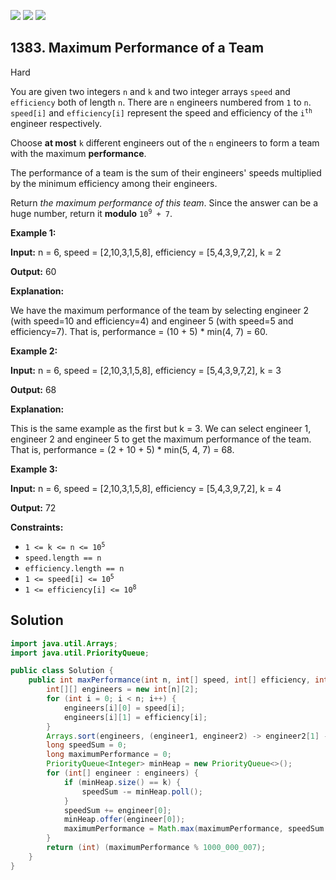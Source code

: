 [![](https://img.shields.io/github/stars/javadev/LeetCode-in-Java?label=Stars&style=flat-square)](https://github.com/javadev/LeetCode-in-Java)
[![](https://img.shields.io/github/forks/javadev/LeetCode-in-Java?label=Fork%20me%20on%20GitHub%20&style=flat-square)](https://github.com/javadev/LeetCode-in-Java/fork)
[![](https://img.shields.io/badge/-LeetCode%20in%20Kotlin-blue?style=flat-square)](https://github.com/javadev/LeetCode-in-Kotlin)

## 1383\. Maximum Performance of a Team

Hard

You are given two integers `n` and `k` and two integer arrays `speed` and `efficiency` both of length `n`. There are `n` engineers numbered from `1` to `n`. `speed[i]` and `efficiency[i]` represent the speed and efficiency of the <code>i<sup>th</sup></code> engineer respectively.

Choose **at most** `k` different engineers out of the `n` engineers to form a team with the maximum **performance**.

The performance of a team is the sum of their engineers' speeds multiplied by the minimum efficiency among their engineers.

Return _the maximum performance of this team_. Since the answer can be a huge number, return it **modulo** <code>10<sup>9</sup> + 7</code>.

**Example 1:**

**Input:** n = 6, speed = [2,10,3,1,5,8], efficiency = [5,4,3,9,7,2], k = 2

**Output:** 60

**Explanation:**

We have the maximum performance of the team by selecting engineer 2 (with speed=10 and efficiency=4) and engineer 5 (with speed=5 and efficiency=7). That is, performance = (10 + 5) \* min(4, 7) = 60.

**Example 2:**

**Input:** n = 6, speed = [2,10,3,1,5,8], efficiency = [5,4,3,9,7,2], k = 3

**Output:** 68

**Explanation:**

This is the same example as the first but k = 3. We can select engineer 1, engineer 2 and engineer 5 to get the maximum performance of the team. That is, performance = (2 + 10 + 5) \* min(5, 4, 7) = 68.

**Example 3:**

**Input:** n = 6, speed = [2,10,3,1,5,8], efficiency = [5,4,3,9,7,2], k = 4

**Output:** 72

**Constraints:**

*   <code>1 <= k <= n <= 10<sup>5</sup></code>
*   `speed.length == n`
*   `efficiency.length == n`
*   <code>1 <= speed[i] <= 10<sup>5</sup></code>
*   <code>1 <= efficiency[i] <= 10<sup>8</sup></code>

## Solution

```java
import java.util.Arrays;
import java.util.PriorityQueue;

public class Solution {
    public int maxPerformance(int n, int[] speed, int[] efficiency, int k) {
        int[][] engineers = new int[n][2];
        for (int i = 0; i < n; i++) {
            engineers[i][0] = speed[i];
            engineers[i][1] = efficiency[i];
        }
        Arrays.sort(engineers, (engineer1, engineer2) -> engineer2[1] - engineer1[1]);
        long speedSum = 0;
        long maximumPerformance = 0;
        PriorityQueue<Integer> minHeap = new PriorityQueue<>();
        for (int[] engineer : engineers) {
            if (minHeap.size() == k) {
                speedSum -= minHeap.poll();
            }
            speedSum += engineer[0];
            minHeap.offer(engineer[0]);
            maximumPerformance = Math.max(maximumPerformance, speedSum * engineer[1]);
        }
        return (int) (maximumPerformance % 1000_000_007);
    }
}
```